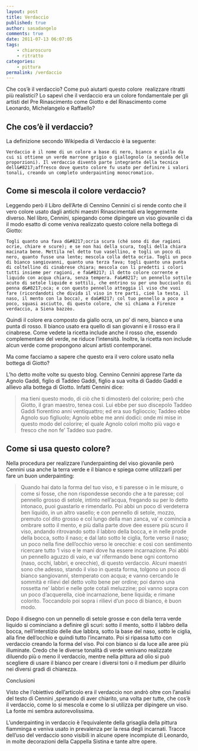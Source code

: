 ```yaml
---
layout: post
title: Verdaccio
published: true
author: sasadangelo
comments: true
date: 2011-07-13 06:07:05
tags:
    - chiaroscuro
    - ritratto
categories:
    - pittura
permalink: /verdaccio
---
```




  Che cos&#8217;è il verdaccio? Come può aiutarti questo colore  realizzare ritratti più realistici? Lo sapevi che il verdaccio era un colore fondamentale per gli artisti del Pre Rinascimento come Giotto e del Rinascimento come Leonardo, Michelangelo e Raffaello?


## Che cos&#8217;è il verdaccio?


  La definizione secondo Wikipedia di Verdaccio è la seguente:



  
    Verdaccio è il nome di un colore a base di nero, bianco e giallo da cui si ottiene un verde marrone grigio o giallognolo (a seconda delle proporzioni). Il verdaccio diventò parte integrante della tecnica dell&#8217;affresco dove questo colore fu usato per definire i valori tonali, creando un completo underpainting monocromatico.
  


## Come si mescola il colore verdaccio?


  Leggendo però il Libro dell&#8217;Arte di Cennino Cennini ci si rende conto che il vero colore usato dagli antichi maestri Rinascimentali era leggermente diverso. Nel libro, Cennini, spiegando come dipingere un viso giovanile ci da il modo esatto di come veniva realizzato questo colore nella bottega di Giotto:



  
    Togli quanto una fava d&#8217;ocria scura (ché sono di due ragioni ocrie, chiare e scure); e se non hai della scura, togli della chiara macinata bene. Mettila nel detto tuo vasellino, e togli un poco di nero, quanto fusse una lente; mescola colla detta ocria. Togli un poco di bianco sangiovanni, quanto una terza fava; togli quanto una punta di coltellino di cinabrese chiara; mescola con li predetti i colori tutti insieme per ragioni, e fa&#8217; il detto colore corrente e liquido con acqua chiara, senza tempera. Fa&#8217; un pennello sottile acuto di setole liquide e sottili, che entrino su per uno bucciuolo di penna d&#8217;oca; e con questo pennello atteggia il viso che vuoi fare (ricordandoti che divida il viso in tre parti, cioè la testa, il naso, il mento con la bocca), e da&#8217; col tuo pennello a poco a poco, squasi asciutto, di questo colore, che si chiama a Firenze verdaccio, a Siena bazzèo.
  



  Quindi il colore era composto da giallo ocra, un po&#8217; di nero, bianco e una punta di rosso. Il bianco usato era quello di san giovanni e il rosso era il cinabrese. Come vedete la ricetta include anche il rosso che, essendo complementare del verde, ne riduce l&#8217;intensità. Inoltre, la ricetta non include alcun verde come propongono alcuni artisti contemporanei.



  Ma come facciamo a sapere che questo era il vero colore usato nella bottega di Giotto?



  L&#8217;ho detto molte volte su questo blog. Cennino Cennini apprese l&#8217;arte da Agnolo Gaddi, figlio di Taddeo Gaddi, figlio a sua volta di Gaddo Gaddi e allievo alla bottega di Giotto. Infatti Cennini dice:


> 
>   ma tieni questo modo, di ciò che ti dimosterò del colorire; però che Giotto, il gran maestro, tenea così. Lui ebbe per suo discepolo Taddeo Gaddi fiorentino anni ventiquattro; ed era suo figlioccio; Taddeo ebbe Agnolo suo figliuolo; Agnolo ebbe me anni dodici: onde mi mise in questo modo del colorire; el quale Agnolo colorì molto più vago e fresco che non fe&#8217; Taddeo suo padre.
> 

## Come si usa questo colore?


  Nella procedura per realizzare l&#8217;underpainting del viso giovanile però Cennini usa anche la terra verde e il bianco e spiega come utilizzarli per fare un buon underpainting:


> 
>   Quando hai dato la forma del tuo viso, e ti paresse o in le misure, o come si fosse, che non rispondesse secondo che a te paresse; col pennello grosso di setole, intinto nell&#8217;acqua, fregando su per lo detto intonaco, puoi guastarlo e rimendarlo. Poi abbi un poco di verdeterra ben liquido, in un altro vasello; e con pennello di setole, mozzo, premuto col dito grosso e col lungo della man zanca, va&#8217; e comincia a ombrare sotto il mento, e più dalla parte dove dee essere più scuro il viso, andando ritrovando sotto il labbro della bocca, e in nelle prode della bocca, sotto il naso; e dal lato sotto le ciglia, forte verso il naso; un poco nella fine dell&#8217;occhio verso le orecchie: e così con sentimento ricercare tutto &#8216;l viso e le mani dove ha essere incarnazione. Poi abbi un pennello aguzzo di vaio, e va&#8217; rifermando bene ogni contorno (naso, occhi, labbri, e orecchie), di questo verdaccio. Alcuni maestri sono che adesso, stando il viso in questa forma, tolgono un poco di bianco sangiovanni, stemperato con acqua; e vanno cercando le sommità e rilievi del detto volto bene per ordine; poi danno una rossetta ne&#8217; labbri e nelle gote cotali meluzzine; poi vanno sopra con un poco d&#8217;acquerella, cioè incarnazione, bene liquida; e rimane colorito. Toccandolo poi sopra i rilievi d&#8217;un poco di bianco, è buon modo.
> 


  Dopo il disegno con un pennello di setole grosse e con della terra verde liquido si cominciano a definire gli scuri: sotto il mento, sotto il labbro della bocca, nell&#8217;interstizio delle due labbra, sotto la base del naso, sotto le ciglia, alla fine dell&#8217;occhio e quindi tutto l&#8217;incarnato. Poi si ripassa tutto con verdaccio creando la forma del viso. Poi con bianco si da luce alle aree più illuminate. Credo che le diverse tonalità di verde venivano realizzate diluendo più o meno il verdaccio, mentre nella pittura ad olio si può scegliere di usare il bianco per creare i diversi toni o il medium per diluirlo nei diversi gradi di chiarezza.



  Conclusioni



  Visto che l&#8217;obiettivo dell&#8217;articolo era il verdaccio non andrò oltre con l&#8217;analisi del testo di Cennini ,sperando di aver chiarito, una volta per tutte, che cos&#8217;è il verdaccio, come lo si mescola e come lo si utilizza per dipingere un viso. La fonte mi sembra autorevolissima.



  L&#8217;underpainting in verdaccio è l&#8217;equivalente della grisaglia della pittura fiamminga e veniva usato in prevalenza per la resa degli incarnati. Tracce dell&#8217;uso del verdaccio sono visibili in alcune opere incompiute di Leonardo, in molte decorazioni della Cappella Sistina e tante altre opere.
